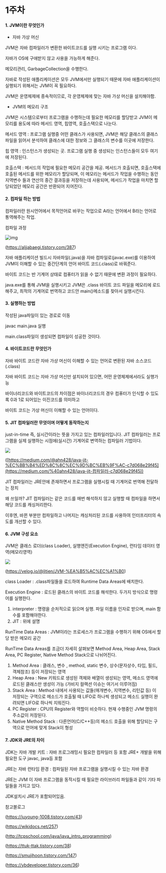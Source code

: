 # 1주차

#### 1. JVM이란 무엇인가

+ 자바 가상 머신 

JVM은 자바 컴파일러가 변환한 바이트코드를 실행 시키는 프로그램 이다.

자바가 OS에 구애받지 않고 사용을 가능하게 해준다. 

메모리관리, GarbageCollection을 수행한다.

자바로 작성된 애플리케이션은 모두 JVM에서만 실행되기 때문에 자바 애플리케이션이 실행되기 위해서는 JVM이 꼭 필요하다.

JVM은 운영체제에 종속적이므로, 각 운영체제에 맞는 자바 가상 머신을 설치해야함.

+ JVM의 메모리 구조

JVM은 시스템으로부터 프로그램을 수행하는데 필요한 메모리를 할당받고 JVM이 메모리를 용도에 따라 메서드 영역, 힙영역, 호출스택으로 나눈다.

메서드 영역 : 프로그램 실행중 어떤 클래스가 사용되면, JVM은 해당 클래스의 클래스 파일을 읽어서 분석하여 클래스에 대한 정보와 그 클래스의 변수를 이곳에 저장한다.

힙 영역 : 인스턴스가 생성되는 곳. 프로그램 실행 중 생성되는 인스턴스들이 모두 여기에 저장된다.

호출스택 : 메서드의 작업에 필요한 메모리 공간을 제공. 메서드가 호출되면, 호출스택에 호출된 메서드를 위한 메모리가 할당되며, 이 메모리는 메서드가 작업을 수행하는 동안 지역변수 들과 연산의 중간 결과등을 저장하는데 사용되며, 메서드가 작업을 마치면 할당되었던 메모리 공간은 반환되어 지어진다.



#### 2. 컴파일 하는 방법

컴파일러란 원시언어에서 목적언어로 바꾸는 작업으로 A라는 언어에서 B라는 언어로 통역해주는 작업.

컴파일 과정

![img](https://t1.daumcdn.net/cfile/tistory/991D064B5AE999D512)

(https://aljjabaegi.tistory.com/387)

자바 애플리케이션 빌드시 자바파일(.java)을 자바 컴파일로(javac.exe)를 이용하여 JVM이 이해할 수 있는 중간단계의 언어 바이트 코드(.class)로 바꿔준다.

바이트 코드는 반 기계어 상태로 컴퓨터가 읽을 수 없기 때문에 변환 과정이 필요하다.

java.exe를 통해 JVM을 실행시키고 JVM은 .class 바이트 코드 파일을 메모리에 로드해주고, 최적의 기계어로 번역하고 코드안 main()메소드를 찾아서 실행시킨다.



#### 3. 실행하는 방법

작성된 java파일이 있는 경로로 이동

javac main.java 실행

main.class파일이 생성되면 컴파일이 성공한 것이다.



#### 4. 바이트코드란 무엇인가

자바 바이트 코드란 자바 가상 머신이 이해할 수 있는 언어로 변환된 자바 소스코드 (.class)

자바 바이트 코드는 자바 가상 머신만 설치되어 있으면, 어떤 운영체제에서라도 실행가능

바이너리코드와 바이트코드의 차이점은 바이너리코드의 경우 컴퓨터가 인식할 수 있도록 0과 1로 되어있는 이진코드를 의미하고

바이트 코드는 가상 머신이 이해할 수 있는 언어이다.



#### 5. JIT 컴파일러란 무엇이며 어떻게 동작하는지

just-in-time 즉, 실시간이라는 뜻을 가지고 있는 컴파일러입니다. JIT 컴파일러는 프로그램을 실제 실행하는 시점에(실시간) 기계어로 변역하는 컴파일러 기법이다.

<img src="https://miro.medium.com/max/700/1*VFo0CC-chzvqJk6sls6ukQ.png">

([https://medium.com/@ahn428/java-jit-%EC%BB%B4%ED%8C%8C%EC%9D%BC%EB%9F%AC-c7d068e29f45](https://medium.com/%40ahn428/java-jit-컴파일러-c7d068e29f45))

JIT 컴파일러는 JRE안에 존재하면서 프로그램을 실행시킬 때 기계어로 번역해 전달하는 장치

왜 쓰일까? JIT 컴파일러는 같은 코드를 매번 해석하지 않고 실행할 때 컴파일을 하면서 해당 코드를 캐싱처리한다.

이후엔, 바뀐 부분만 컴파일하고 나머지는 캐싱처리된 코드를 사용하여 인터프리터의 속도를 개선할 수 있다.

#### 6. JVM 구성 요소

JVM은 클래스 로더(class Loader), 실행엔진(Execution Engine), 런타임 데이터 영역(메모리영역)



<img src="https://media.vlpt.us/images/litien/post/a65da4a8-5dc4-422b-b91e-cafeafe464d3/image.png">

(https://velog.io/@litien/JVM-%EA%B5%AC%EC%A1%B0)



class Loader : .class파일들을 로드하여 Runtime Data Areas에 배치한다.

Execution Engine : 로드된 클래스의 바이트 코드를 해석한다. 두가지 방식으로 명령어를 실행한다.

1. interpreter : 명령을 순처적으로 읽으며 실행. 파일 이름을 인자로 받으며, main 함수를 포함해야한다.
2. JIT : 위에 설명

RunTime Data Areas : JVM이라는 프로세스가 프로그램을 수행하기 위해 OS에서 할당 받은 메모리 공간

RunTime Data Areas를 조금더 자세히 살펴보면 Method Area, Heap Area, Stack Area, PC Register, Native Method Stack으로 나뉘어진다.

1. Method Area : 클래스, 변수 , method, static 변수, 상수(문자상수, 타입, 필드, 객체참조) 등이 저장되는 영역
2. Heap Area : New 키워드로 생성된 객체와 배열이 생성되는 영역, 메소드 영역에 로드된 클래스만 생성이 가능 (가비지 컬랙션 이슈는 여기서 이루어짐)
3. Stack Area : Method 내에서 사용되는 값들(매개변수, 지역변수, 리턴값 등) 이 저장되는 구역으로 메소드가 호출될 때 LIFO로 하나씩 생성되고 메소드 실행이 완려되면 LIFO로 하나씩 지워진다.
4. PC Register : CPU의 Register와 역할이 비슷하다. 현재 수행중인 JVM 명령의 주소값이 저장된다.
5. Native Method Stack : 다른언어(C/C++등)의 메소드 호출을 위해 할당되는 구역으로 언어에 맞게 Stack이 형성 

#### 7. JDK와 JRE의 차이

JDK는 자바 개발 키트 : 자바 프로그래밍시 필요한 컴파일러 등 포함 JRE+ 개발을 위해 필요한 도구 javac, java등 포함

JRE는 자바 런타임 환경 : 컴파일된 자바 프로그램을 실행시킬 수 있는 자바 환경

JRE는 JVM 이 자바 프로그램을 동작시킬 때 필요한 라이브러리 파일들과 같이 기타 파일들을 가지고 있다.

JDK설치시 JRE가 포함되어있음.

참고블로그

(https://juyoung-1008.tistory.com/43)

(https://wikidocs.net/257)

(http://tcpschool.com/java/java_intro_programming)

(https://ttuk-ttak.tistory.com/38)

(https://smujihoon.tistory.com/147)

(https://ybdeveloper.tistory.com/36)